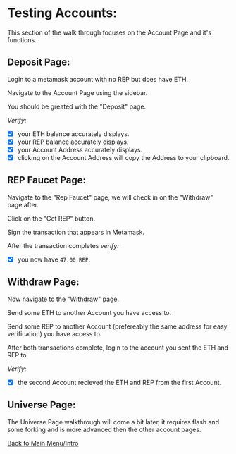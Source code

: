 # Testing Accounts:

This section of the walk through focuses on the Account Page and it's functions.

## Deposit Page:

Login to a metamask account with no REP but does have ETH.

Navigate to the Account Page using the sidebar.

You should be greated with the "Deposit" page.

*Verify:* 
- [x] your ETH balance accurately displays.
- [x] your REP balance accurately displays. 
- [x] your Account Address accurately displays.
- [x] clicking on the Account Address will copy the Address to your clipboard.

## REP Faucet Page:

Navigate to the "Rep Faucet" page, we will check in on the "Withdraw" page after.

Click on the "Get REP" button.

Sign the transaction that appears in Metamask.

After the transaction completes *verify:*
- [x] you now have `47.00 REP`.

## Withdraw Page:

Now navigate to the "Withdraw" page.

Send some ETH to another Account you have access to.

Send some REP to another Account (prefereably the same address for easy verification) you have access to.

After both transactions complete, login to the account you sent the ETH and REP to.

*Verify:* 
- [x] the second Account recieved the ETH and REP from the first Account.

## Universe Page:

The Universe Page walkthrough will come a bit later, it requires flash and some forking and is more advanced then the other account pages.

[Back to Main Menu/Intro](https://github.com/AugurProject/augur-walkthrough/)